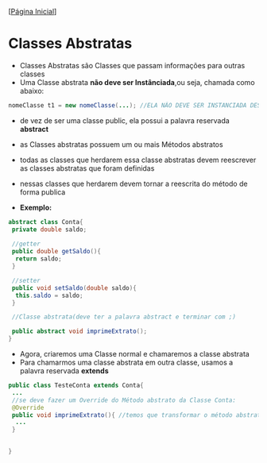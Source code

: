 [[Página Inicial](../prog_java/home.md)]

# Classes Abstratas
* Classes Abstratas são Classes que passam informações para outras classes
* Uma Classe abstrata **não deve ser Instânciada**,ou seja, chamada como abaixo:

```java
nomeClasse t1 = new nomeClasse(...); //ELA NÃO DEVE SER INSTANCIADA DESSE JEITO
```
* de vez de ser uma classe public, ela possui a palavra reservada **abstract**
* as Classes abstratas possuem um ou mais Métodos abstratos 
* todas as classes que herdarem essa classe abstratas devem reescrever as classes abstratas que foram definidas
* nessas classes que herdarem devem tornar a reescrita do método de forma publica

* **Exemplo:**

```java
abstract class Conta{
 private double saldo;
 
 //getter
 public double getSaldo(){
  return saldo;
 }

 //setter
 public void setSaldo(double saldo){
  this.saldo = saldo;
 }

 //Classe abstrata(deve ter a palavra abstract e terminar com ;)

 public abstract void imprimeExtrato();
}
```

* Agora, criaremos uma Classe normal e chamaremos a classe abstrata
* Para chamarmos uma classe abstrata em outra classe, usamos a palavra reservada **extends**
```java
public class TesteConta extends Conta{
 ...
 //se deve fazer um Override do Método abstrato da Classe Conta:
 @Override
 public void imprimeExtrato(){ //temos que transformar o método abstrato em publico nessa classe
  ...
 } 
 

}

```
